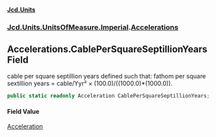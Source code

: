#### [Jcd.Units](index.md 'index')
### [Jcd.Units.UnitsOfMeasure.Imperial](Jcd.Units.UnitsOfMeasure.Imperial.md 'Jcd.Units.UnitsOfMeasure.Imperial').[Accelerations](Accelerations.md 'Jcd.Units.UnitsOfMeasure.Imperial.Accelerations')

## Accelerations.CablePerSquareSeptillionYears Field

cable per square septillion years defined such that: fathom per square sextillion years = cable/Yyr² ×
(100.0)/((1000.0)*(1000.0)).

```csharp
public static readonly Acceleration CablePerSquareSeptillionYears;
```

#### Field Value
[Acceleration](Acceleration.md 'Jcd.Units.UnitTypes.Acceleration')
